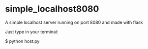 # simple_localhost8080
A simple localhost server running on port 8080 and made with flask

Just type in your terminal:

$ python host.py
